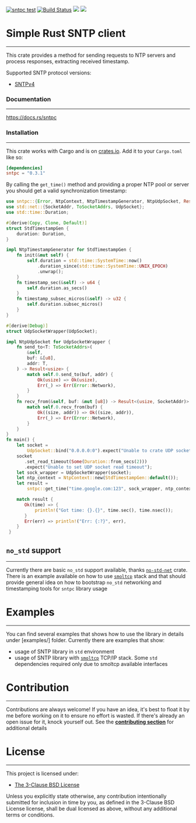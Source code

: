 [![sntpc test](https://github.com/vpetrigo/sntpc/actions/workflows/ci.yml/badge.svg)](https://github.com/vpetrigo/sntpc/actions/workflows/ci.yml)
[![Build Status](https://travis-ci.com/vpetrigo/sntpc.svg?branch=master)](https://travis-ci.com/vpetrigo/sntpc)
[![](https://img.shields.io/crates/v/sntpc)](https://crates.io/crates/sntpc)
[![](https://img.shields.io/crates/l/sntpc)](https://github.com/vpetrigo/sntpc/blob/master/LICENSE.md)

# Simple Rust SNTP client

-------------------------

This crate provides a method for sending requests to NTP servers and process responses,
extracting received timestamp.

Supported SNTP protocol versions:
- [SNTPv4](https://datatracker.ietf.org/doc/html/rfc4330)

### Documentation

-----------------

https://docs.rs/sntpc

### Installation

----------------

This crate works with Cargo and is on
[crates.io](https://crates.io/crates/sntpc). Add it to your `Cargo.toml`
like so:

```toml
[dependencies]
sntpc = "0.3.1"
```

By calling the `get_time()` method and providing a proper NTP pool or server you
should get a valid synchronization timestamp:

```rust
use sntpc::{Error, NtpContext, NtpTimestampGenerator, NtpUdpSocket, Result};
use std::net::{SocketAddr, ToSocketAddrs, UdpSocket};
use std::time::Duration;

#[derive(Copy, Clone, Default)]
struct StdTimestampGen {
    duration: Duration,
}

impl NtpTimestampGenerator for StdTimestampGen {
    fn init(&mut self) {
        self.duration = std::time::SystemTime::now()
            .duration_since(std::time::SystemTime::UNIX_EPOCH)
            .unwrap();
    }
    fn timestamp_sec(&self) -> u64 {
        self.duration.as_secs()
    }
    fn timestamp_subsec_micros(&self) -> u32 {
        self.duration.subsec_micros()
    }
}

#[derive(Debug)]
struct UdpSocketWrapper(UdpSocket);

impl NtpUdpSocket for UdpSocketWrapper {
    fn send_to<T: ToSocketAddrs>(
        &self,
        buf: &[u8],
        addr: T,
    ) -> Result<usize> {
        match self.0.send_to(buf, addr) {
            Ok(usize) => Ok(usize),
            Err(_) => Err(Error::Network),
        }
    }
    fn recv_from(&self, buf: &mut [u8]) -> Result<(usize, SocketAddr)> {
        match self.0.recv_from(buf) {
            Ok((size, addr)) => Ok((size, addr)),
            Err(_) => Err(Error::Network),
        }
    }
}
fn main() {
    let socket =
        UdpSocket::bind("0.0.0.0:0").expect("Unable to crate UDP socket");
    socket
       .set_read_timeout(Some(Duration::from_secs(2)))
       .expect("Unable to set UDP socket read timeout");
    let sock_wrapper = UdpSocketWrapper(socket);
    let ntp_context = NtpContext::new(StdTimestampGen::default());
    let result =
        sntpc::get_time("time.google.com:123", sock_wrapper, ntp_context);

    match result {
       Ok(time) => {
           println!("Got time: {}.{}", time.sec(), time.nsec());
       }
       Err(err) => println!("Err: {:?}", err),
    }
 }
```

## `no_std` support

-------------------

Currently there are basic `no_std` support available, thanks [`no-std-net`](https://crates.io/crates/no-std-net)
crate. There is an example available on how to use [`smoltcp`][smoltcp] stack and that should provide
general idea on how to bootstrap `no_std` networking and timestamping tools for `sntpc` library usage

# Examples

----------

You can find several examples that shows how to use the library in details under [examples/] folder.
Currently there are examples that show:
- usage of SNTP library in `std` environment
- usage of SNTP library with [`smoltcp`][smoltcp] TCP/IP stack. Some `std` dependencies
required only due to smoltcp available interfaces

[smoltcp]: https://github.com/smoltcp-rs/smoltcp

# Contribution

--------------

Contributions are always welcome! If you have an idea, it's best to float it by me before working on it to ensure no
effort is wasted. If there's already an open issue for it, knock yourself out. See the
[**contributing section**](CONTRIBUTING.md) for additional details

# License

---------

This project is licensed under:

- [The 3-Clause BSD License](LICENSE.md)

Unless you explicitly state otherwise, any contribution intentionally submitted for inclusion in time by you, as
defined in the 3-Clause BSD License license, shall be dual licensed as above, without any additional terms or
conditions.